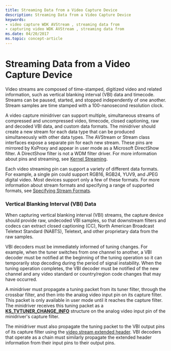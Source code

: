 ```yaml
---
title: Streaming Data from a Video Capture Device
description: Streaming Data from a Video Capture Device
keywords:
- video capture WDK AVStream , streaming data from
- capturing video WDK AVStream , streaming data from
ms.date: 04/20/2017
ms.topic: concept-article
---
```


# Streaming Data from a Video Capture Device


Video streams are composed of time-stamped, digitized video and related information, such as vertical blanking interval (VBI) data and timecode. Streams can be paused, started, and stopped independently of one another. Stream samples are time stamped with a 100-nanosecond resolution clock.

A video capture minidriver can support multiple, simultaneous streams of compressed and uncompressed video, timecode, closed captioning, raw and decoded VBI data, and custom data formats. The minidriver should create a new stream for each data type that can be produced simultaneously with other data types. The AVStream or Stream class interfaces expose a separate pin for each new stream. These pins are mirrored by KsProxy and appear in user mode as a Microsoft DirectShow filter. A DirectShow filter is not a WDM filter driver. For more information about pins and streaming, see [Kernel Streaming](kernel-streaming.md).

Each video streaming pin can support a variety of different data formats. For example, a single pin could support RGB16, RGB24, YUV9, and JPEG digital video. Most devices support only a few of these formats. For more information about stream formats and specifying a range of supported formats, see [Specifying Stream Formats](specifying-stream-formats.md).

### Vertical Blanking Interval (VBI) Data

When capturing vertical blanking interval (VBI) streams, the capture device should provide raw, undecoded VBI samples, so that downstream filters and codecs can extract closed captioning (CC), North American Broadcast Teletext Standard (NABTS), Teletext, and other proprietary data from the raw samples.

VBI decoders must be immediately informed of tuning changes. For example, when the tuner switches from one channel to another, a VBI decoder must be notified at the beginning of the tuning operation so it can temporarily stop decoding during the period of signal instability. When the tuning operation completes, the VBI decoder must be notified of the new channel and any video standard or country/region code changes that may have occurred.

A minidriver must propagate a tuning packet from its tuner filter, through the crossbar filter, and then into the analog video input pin on its capture filter. This packet is only available in user mode until it reaches the capture filter. The minidriver receives this tuning packet as a [**KS\_TVTUNER\_CHANGE\_INFO**](/windows-hardware/drivers/ddi/ksmedia/ns-ksmedia-tagks_tvtuner_change_info) structure on the analog video input pin of the minidriver's capture filter.

The minidriver must also propagate the tuning packet to the VBI output pins of its capture filter using the [video stream extended header](video-stream-extended-headers.md). VBI decoders that operate as a chain must similarly propagate the extended header information from their input pins to their output pins.

 

